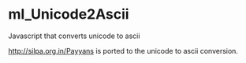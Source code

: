 # ml_Unicode2Ascii
Javascript that converts unicode to ascii

http://silpa.org.in/Payyans is ported to the unicode to ascii conversion.
